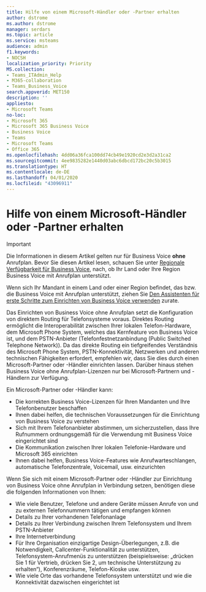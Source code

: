 ```yaml
---
title: Hilfe von einem Microsoft-Händler oder -Partner erhalten
author: dstrome
ms.author: dstrome
manager: serdars
ms.topic: article
ms.service: msteams
audience: admin
f1.keywords:
- NOCSH
localization_priority: Priority
MS.collection:
- Teams_ITAdmin_Help
- M365-collaboration
- Teams_Business_Voice
search.appverid: MET150
description: ''
appliesto:
- Microsoft Teams
no-loc:
- Microsoft 365
- Microsoft 365 Business Voice
- Business Voice
- Teams
- Microsoft Teams
- Office 365
ms.openlocfilehash: 4dd06a36fca100dd74cb49e1920cd2e3d2a31ca2
ms.sourcegitcommit: 4ee9835282e1440d03abc6dbcd172bc20c5b3015
ms.translationtype: HT
ms.contentlocale: de-DE
ms.lasthandoff: 04/01/2020
ms.locfileid: "43096911"
---
```

# <a name="get-help-from-a-microsoft-reseller-or-partner"></a>Hilfe von einem Microsoft-Händler oder -Partner erhalten

> [!IMPORTANT]
> Die Informationen in diesem Artikel gelten nur für Business Voice **ohne** Anrufplan. Bevor Sie diesen Artikel lesen, schauen Sie unter [Regionale Verfügbarkeit für Business Voice](country-region-availability.md), nach, ob Ihr Land oder Ihre Region Business Voice mit Anrufplan unterstützt.
>
> Wenn sich Ihr Mandant in einem Land oder einer Region befindet, das bzw. die Business Voice mit Anrufplan unterstützt, ziehen Sie [Den Assistenten für erste Schritte zum Einrichten von Business Voice verwenden](use-getting-started-wizard.md) zurate.

Das Einrichten von Business Voice ohne Anrufplan setzt die Konfiguration von direktem Routing für Telefonsysteme voraus. Direktes Routing ermöglicht die Interoperabilität zwischen Ihrer lokalen Telefon-Hardware, dem Microsoft Phone System, welches das Kernfeature von Business Voice ist, und dem PSTN-Anbieter (Telefonfestnetzanbindung (Public Switched Telephone Network)). Da das direkte Routing ein tiefgreifendes Verständnis des Microsoft Phone System, PSTN-Konnektivität, Netzwerken und anderen technischen Fähigkeiten erfordert, empfehlen wir, dass Sie dies durch einen Microsoft-Partner oder -Händler einrichten lassen. Darüber hinaus stehen Business Voice ohne Anrufplan-Lizenzen nur bei Microsoft-Partnern und -Händlern zur Verfügung.

Ein Microsoft-Partner oder -Händler kann:

- Die korrekten Business Voice-Lizenzen für Ihren Mandanten und Ihre Telefonbenutzer beschaffen
- Ihnen dabei helfen, die technischen Voraussetzungen für die Einrichtung von Business Voice zu verstehen
- Sich mit Ihrem Telefonanbieter abstimmen, um sicherzustellen, dass Ihre Rufnummern ordnungsgemäß für die Verwendung mit Business Voice eingerichtet sind
- Die Kommunikation zwischen Ihrer lokalen Telefonie-Hardware und Microsoft 365 einrichten
- Ihnen dabei helfen, Business Voice-Features wie Anrufwarteschlangen, automatische Telefonzentrale, Voicemail, usw. einzurichten

Wenn Sie sich mit einem Microsoft-Partner oder -Händler zur Einrichtung von Business Voice ohne Anrufplan in Verbindung setzen, benötigen diese die folgenden Informationen von Ihnen:

- Wie viele Benutzer, Telefone und andere Geräte müssen Anrufe von und zu externen Telefonnummern tätigen und empfangen können
- Details zu Ihrer vorhandenen Telefonanlage
- Details zu Ihrer Verbindung zwischen Ihrem Telefonsystem und Ihrem PSTN-Anbieter
- Ihre Internetverbindung
- Für Ihre Organisation einzigartige Design-Überlegungen, z.B. die Notwendigkeit, Callcenter-Funktionalität zu unterstützen, Telefonsystem-Anrufmenüs zu unterstützen (beispielsweise: „drücken Sie 1 für Vertrieb, drücken Sie 2, um technische Unterstützung zu erhalten“), Konferenzräume, Telefon-Kioske usw.
- Wie viele Orte das vorhandene Telefonsystem unterstützt und wie die Konnektivität dazwischen eingerichtet ist

